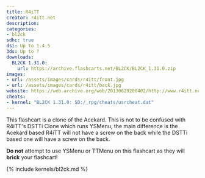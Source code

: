 ```yaml
---
title: R4iTT
creator: r4itt.net
description:
categories:
- bl2ck
sdhc: true
dsi: Up to 1.4.5
3ds: Up to ?
downloads:
  BL2CK 1.31.0:
    url: https://archive.flashcarts.net/BL2CK/BL2CK_1.31.0.zip
images:
- url: /assets/images/cards/r4itt/front.jpg
- url: /assets/images/cards/r4itt/back.jpg
website: https://web.archive.org/web/20130629200402/http://www.r4itt.net/
cheats:
- kernel: "BL2CK 1.31.0: SD:/_rpg/cheats/usrcheat.dat"
---
```


This flashcart is a clone of the Acekard. This is not to be confused with R4iTT's DSTTi Clone which runs YSMenu, the main difference is the Acekard based R4iTT will not have a screw on the back while the DSTTi based one will have a screw on the back.

**Do not** attempt to use YSMenu or TTMenu on this flashcart as they will **brick** your flashcart!

{% include kernels/bl2ck.md %}